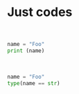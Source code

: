 # Just codes


<br>


```python
name = "Foo"
print (name)
```

<br>

```python
name = "Foo"
type(name == str)
```

